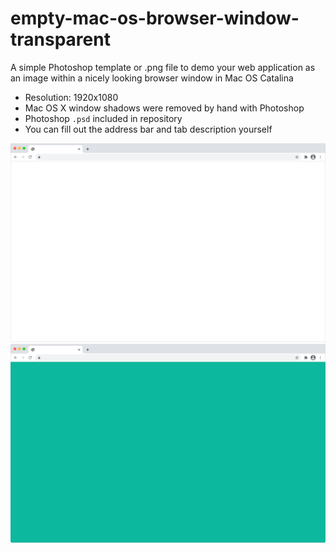 # empty-mac-os-browser-window-transparent
A simple Photoshop template or .png file to demo your web application as an image within a nicely looking browser window in Mac OS Catalina 

- Resolution: 1920x1080
- Mac OS X window shadows were removed by hand with Photoshop
- Photoshop `.psd` included in repository
- You can fill out the address bar and tab description yourself

![Empty browser](https://github.com/TimDaub/empty-mac-os-browser-window-transparent/blob/main/empty-mac-os-browser-window-transparent.png)
![Green page browser](https://github.com/TimDaub/empty-mac-os-browser-window-transparent/blob/main/green-mac-os-browser-window-demo.png)
